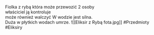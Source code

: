 Fiolka z rybą która może przewozić 2 osoby  
właściciel ją kontroluje  
może również walczyć W wodzie jest silna.  
Duża w płytkich wodach umrze.
![[Eliksir z Rybą fota.jpg]]
#Przedmioty #Eliksiry
